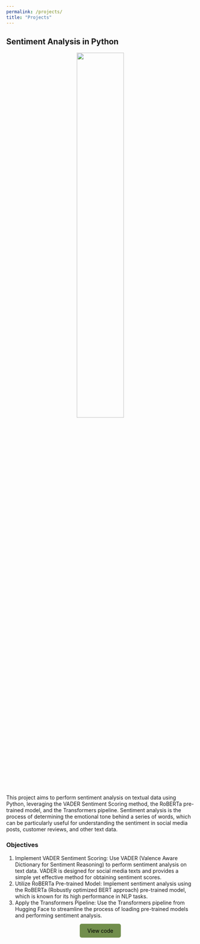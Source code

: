 ```yaml
---
permalink: /projects/
title: "Projects"
---
```

  
<h2>Sentiment Analysis in Python</h2>
<div style="text-align: center;">
  <img src="https://media.sproutsocial.com/uploads/2023/07/Sentiment-analysis-HUB-Final.jpg" style="width: 50%; height: 50%;">
</div>
<br>
<p>This project aims to perform sentiment analysis on textual data using Python, leveraging the VADER Sentiment Scoring method, the RoBERTa pre-trained model, and the Transformers pipeline. Sentiment analysis is the process of determining the emotional tone behind a series of words, which can be particularly useful for understanding the sentiment in social media posts, customer reviews, and other text data.</p>

<h3>Objectives</h3>

<ol>
<li>Implement VADER Sentiment Scoring: Use VADER (Valence Aware Dictionary for Sentiment Reasoning) to perform sentiment analysis on text data. VADER is designed for social media texts and provides a simple yet effective method for obtaining sentiment scores.</li>
<li>Utilize RoBERTa Pre-trained Model: Implement sentiment analysis using the RoBERTa (Robustly optimized BERT approach) pre-trained model, which is known for its high performance in NLP tasks.</li>
<li>Apply the Transformers Pipeline: Use the Transformers pipeline from Hugging Face to streamline the process of loading pre-trained models and performing sentiment analysis.</li>
</ol>

<div style="text-align: center;">
  <a href="https://github.com/amitabhadey/amitabhadey.github.io/blob/master/_projects/sentiment_analysis.html" class="btn btn-custom">View code</a>
</div>

<style>
  .btn-custom {
    background-color: #718E4C;
    color: black !important;
    padding: 10px 20px;
    text-align: center;
    text-decoration: none !important;
    display: inline-block;
    border-radius: 5px;
    border: none;
    cursor: pointer;
  }
  
  .btn-custom:hover {
    background-color: #B2D7E9;
    text-decoration: none !important;
  }
</style>







  
